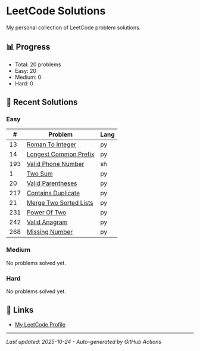 # LeetCode Solutions

My personal collection of LeetCode problem solutions.

## 📊 Progress

<!-- LEETCODE-STATS:START -->
- Total: 20 problems
- Easy: 20
- Medium: 0
- Hard: 0
<!-- LEETCODE-STATS:END -->

## 📝 Recent Solutions

### Easy
<!-- LEETCODE-EASY:START -->
| # | Problem | Lang |
|---|---------|------|
| 13 | [Roman To Integer](13_roman_to_integer.py) | py |
| 14 | [Longest Common Prefix](14_longest_common_prefix.py) | py |
| 193 | [Valid Phone Number](193_valid_phone_number.sh) | sh |
| 1 | [Two Sum](1_two_sum.py) | py |
| 20 | [Valid Parentheses](20_valid_parentheses.py) | py |
| 217 | [Contains Duplicate](217_contains_duplicate.py) | py |
| 21 | [Merge Two Sorted Lists](21_merge_two_sorted_lists.py) | py |
| 231 | [Power Of Two](231_power_of_two.py) | py |
| 242 | [Valid Anagram](242_valid_anagram.py) | py |
| 268 | [Missing Number](268_missing_number.py) | py |
<!-- LEETCODE-EASY:END -->

### Medium
<!-- LEETCODE-MEDIUM:START -->
No problems solved yet.
<!-- LEETCODE-MEDIUM:END -->

### Hard
<!-- LEETCODE-HARD:START -->
No problems solved yet.
<!-- LEETCODE-HARD:END -->

## 🔗 Links

- [My LeetCode Profile](https://leetcode.com/EY9hEwXP6z)

---
*Last updated: 2025-10-24 - Auto-generated by GitHub Actions*